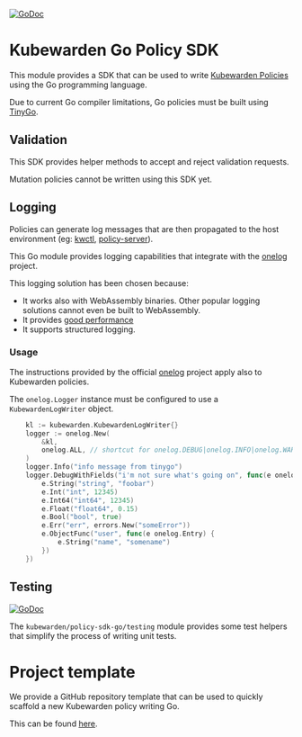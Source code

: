 [![GoDoc](https://godoc.org/github.com/kubewarden/policy-sdk-go?status.svg)](https://godoc.org/github.com/kubewarden/policy-sdk-go)

# Kubewarden Go Policy SDK

This module provides a SDK that can be used to write [Kubewarden
Policies](https://github.com/kubewarden/) using the Go programming
language.

Due to current Go compiler limitations, Go policies must be built
using [TinyGo](https://github.com/tinygo-org/tinygo).

## Validation

This SDK provides helper methods to accept and reject validation requests.

Mutation policies cannot be written using this SDK yet.

## Logging

Policies can generate log messages that are then propagated to the host
environment (eg: [kwctl](https://github.com/kubewarden/kwctl),
[policy-server](https://github.com/kubewarden/policy-server)).

This Go module provides logging capabilities that integrate with the
[onelog](https://github.com/francoispqt/onelog) project.

This logging solution has been chosen because:

  * It works also with WebAssembly binaries. Other popular logging solutions
    cannot even be built to WebAssembly.
  * It provides [good performance](https://github.com/francoispqt/onelog#benchmarks)
  * It supports structured logging.

### Usage

The instructions provided by the official
[onelog](https://github.com/francoispqt/onelog) project apply also to Kubewarden
policies.

The `onelog.Logger` instance must be configured to use a `KubewardenLogWriter`
object.

```go
	kl := kubewarden.KubewardenLogWriter{}
	logger := onelog.New(
		&kl,
		onelog.ALL, // shortcut for onelog.DEBUG|onelog.INFO|onelog.WARN|onelog.ERROR|onelog.FATAL,
	)
	logger.Info("info message from tinygo")
	logger.DebugWithFields("i'm not sure what's going on", func(e onelog.Entry) {
		e.String("string", "foobar")
		e.Int("int", 12345)
		e.Int64("int64", 12345)
		e.Float("float64", 0.15)
		e.Bool("bool", true)
		e.Err("err", errors.New("someError"))
		e.ObjectFunc("user", func(e onelog.Entry) {
			e.String("name", "somename")
		})
	})
```


## Testing

[![GoDoc](https://godoc.org/github.com/kubewarden/policy-sdk-go/testing?status.svg)](https://godoc.org/github.com/kubewarden/policy-sdk-go/testing)

The `kubewarden/policy-sdk-go/testing` module provides some test helpers
that simplify the process of writing unit tests.

# Project template

We provide a GitHub repository template that can be used to quickly
scaffold a new Kubewarden policy writing Go.

This can be found [here](https://github.com/kubewarden/go-policy-template).

